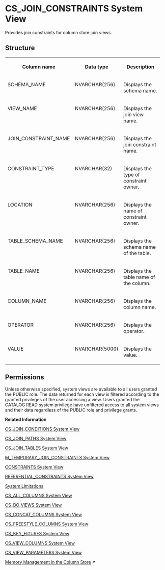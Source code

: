 <!-- loio20a06e577519101489c8d0044d57fb12 -->

# CS\_JOIN\_CONSTRAINTS System View

Provides join constraints for column store join views.



<a name="loio20a06e577519101489c8d0044d57fb12___c_s__j_o_i_n__c_o_n_s_t_r_a_i_n_t_s_1struct_CS_JOIN_CONSTRAINTS"/>

## Structure


<table>
<tr>
<th valign="top">

Column name

</th>
<th valign="top">

Data type

</th>
<th valign="top">

Description

</th>
</tr>
<tr>
<td valign="top">

SCHEMA\_NAME

</td>
<td valign="top">

NVARCHAR\(256\)

</td>
<td valign="top">

Displays the schema name.

</td>
</tr>
<tr>
<td valign="top">

VIEW\_NAME

</td>
<td valign="top">

NVARCHAR\(256\)

</td>
<td valign="top">

Displays the join view name.

</td>
</tr>
<tr>
<td valign="top">

JOIN\_CONSTRAINT\_NAME

</td>
<td valign="top">

NVARCHAR\(256\)

</td>
<td valign="top">

Displays the join constraint name.

</td>
</tr>
<tr>
<td valign="top">

CONSTRAINT\_TYPE

</td>
<td valign="top">

NVARCHAR\(32\)

</td>
<td valign="top">

Displays the type of constraint owner.

</td>
</tr>
<tr>
<td valign="top">

LOCATION

</td>
<td valign="top">

NVARCHAR\(256\)

</td>
<td valign="top">

Displays the name of constraint owner.

</td>
</tr>
<tr>
<td valign="top">

TABLE\_SCHEMA\_NAME

</td>
<td valign="top">

NVARCHAR\(256\)

</td>
<td valign="top">

Displays the schema name of the table.

</td>
</tr>
<tr>
<td valign="top">

TABLE\_NAME

</td>
<td valign="top">

NVARCHAR\(256\)

</td>
<td valign="top">

Displays the table name of the column.

</td>
</tr>
<tr>
<td valign="top">

COLUMN\_NAME

</td>
<td valign="top">

NVARCHAR\(256\)

</td>
<td valign="top">

Displays the column name.

</td>
</tr>
<tr>
<td valign="top">

OPERATOR

</td>
<td valign="top">

NVARCHAR\(256\)

</td>
<td valign="top">

Displays the operator.

</td>
</tr>
<tr>
<td valign="top">

VALUE

</td>
<td valign="top">

NVARCHAR\(5000\)

</td>
<td valign="top">

Displays the value.

</td>
</tr>
</table>



<a name="loio20a06e577519101489c8d0044d57fb12__section_zyl_2cq_bzb"/>

## Permissions

Unless otherwise specified, system views are available to all users granted the PUBLIC role. The data returned for each view is filtered according to the granted privileges of the user accessing a view. Users granted the CATALOG READ system privilege have unfiltered access to all system views and their data regardless of the PUBLIC role and privilege grants.

**Related Information**  


[CS\_JOIN\_CONDITIONS System View](cs-join-conditions-system-view-20a034d.md "Provides join conditions for column store join views.")

[CS\_JOIN\_PATHS System View](cs-join-paths-system-view-20a09ec.md "Provides join paths for column store join views.")

[CS\_JOIN\_TABLES System View](cs-join-tables-system-view-20a0cc3.md "Provides information about the physical tables referred to by column store join views.")

[M\_TEMPORARY\_JOIN\_CONSTRAINTS System View](../022-Monitoring-Views/m-temporary-join-constraints-system-view-d21b187.md "Provides information about temporary join constraints.")

[CONSTRAINTS System View](constraints-system-view-209f7cf.md "Provides information about defined constraints for tables.")

[REFERENTIAL\_CONSTRAINTS System View](referential-constraints-system-view-20ccc0a.md "Provides information about referential constraints.")

[System Limitations](../../010-SQL-Reference/system-limitations-20a7605.md "Limitations to take into consideration when administering an SAP HANA Cloud database.")

[CS\_ALL\_COLUMNS System View](cs-all-columns-system-view-813f1ae.md "Provides information from all columns of column tables, including internal ones.")

[CS\_BO\_VIEWS System View](cs-bo-views-system-view-209fd90.md "Provides information about business object views for column store join views.")

[CS\_CONCAT\_COLUMNS System View](cs-concat-columns-system-view-02fb9ca.md "Provides information on concat columns in the database.")

[CS\_FREESTYLE\_COLUMNS System View](cs-freestyle-columns-system-view-20a0065.md "Provides freestyle search columns for column store join views.")

[CS\_KEY\_FIGURES System View](cs-key-figures-system-view-20a0f88.md "Provides information about the key figures defined for column store join views.")

[CS\_VIEW\_COLUMNS System View](cs-view-columns-system-view-20a1288.md "Provides information about the columns defined for column store join views.")

[CS\_VIEW\_PARAMETERS System View](cs-view-parameters-system-view-3abb271.md "Provides a list of parameters of the objects in the SAP HANA database. Only calculation views are considered. The parameters of a view are parsed from the definition of the underlying scenario.")

[Memory Management in the Column Store](https://help.sap.com/viewer/f9c5015e72e04fffa14d7d4f7267d897/2024_1_QRC/en-US/bd6e6be8bb5710149e34e14608e07b76.html "The column store is the part of the SAP HANA database that manages data organized in columns in memory. Tables created as column tables are stored here.") :arrow_upper_right:

